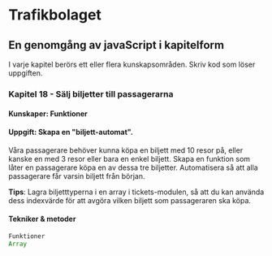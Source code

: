# Trafikbolaget
## En genomgång av javaScript i kapitelform
I varje kapitel berörs ett eller flera kunskapsområden. Skriv kod som löser uppgiften.
### Kapitel 18 - Sälj biljetter till passagerarna
#### Kunskaper: Funktioner
#### Uppgift: Skapa en "biljett-automat".
Våra passagerare behöver kunna köpa en biljett med 10 resor på, eller kanske en med 3 resor eller bara en enkel biljett. Skapa en funktion som låter en passagerare köpa en av dessa tre biljetter. 
Automatisera så att alla passagerare får varsin biljett från början.

**Tips**: Lagra biljetttyperna i en array i tickets-modulen, så att du kan använda dess indexvärde för att avgöra vilken biljett som passageraren ska köpa.
#### Tekniker & metoder
```javascript
Funktioner
Array
``` 